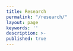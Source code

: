 ```yaml
---
title: Research
permalink: "/research/"
layout: page
keywords: ''
description: >- 
published: true
---
```



